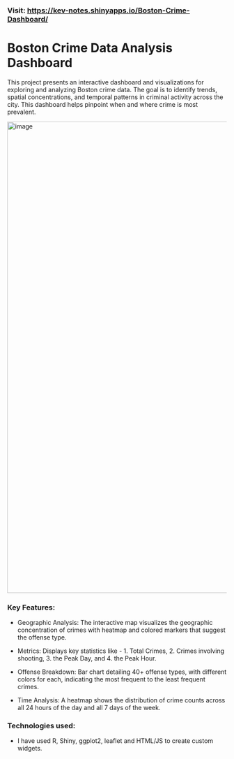 ### Visit: https://kev-notes.shinyapps.io/Boston-Crime-Dashboard/

# Boston Crime Data Analysis Dashboard
This project presents an interactive dashboard and visualizations for exploring and analyzing Boston crime data. The goal is to identify trends, spatial concentrations, and temporal patterns in criminal activity across the city. This dashboard helps pinpoint when and where crime is most prevalent.

<img width="1920" height="1080" alt="image" src="https://github.com/user-attachments/assets/753704fc-be3d-4447-9269-3004c97d0853" />


### Key Features:

- Geographic Analysis: The interactive map visualizes the geographic concentration of crimes with heatmap and colored markers that suggest the offense type.

- Metrics: Displays key statistics like - 1. Total Crimes, 2. Crimes involving shooting, 3. the Peak Day, and 4. the Peak Hour.

- Offense Breakdown: Bar chart detailing 40+ offense types, with different colors for each, indicating the most frequent to the least frequent crimes.

- Time Analysis: A heatmap shows the distribution of crime counts across all 24 hours of the day and all 7 days of the week.

### Technologies used:

- I have used R, Shiny, ggplot2, leaflet and HTML/JS to create custom widgets.

